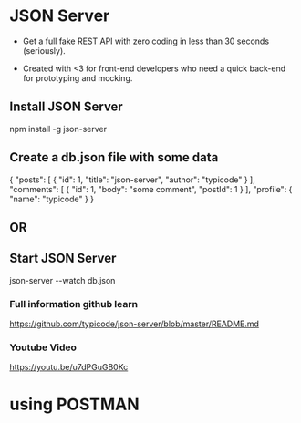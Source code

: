 # JSON Server

- Get a full fake REST API with zero coding in less than 30 seconds (seriously).

- Created with <3 for front-end developers who need a quick back-end for prototyping and mocking.



## Install JSON Server

npm install -g json-server



## Create a db.json file with some data

{
  "posts": [
    { "id": 1, "title": "json-server", "author": "typicode" }
  ],
  "comments": [
    { "id": 1, "body": "some comment", "postId": 1 }
  ],
  "profile": { "name": "typicode" }
}



## OR

## Start JSON Server

json-server --watch db.json




### Full information github learn

https://github.com/typicode/json-server/blob/master/README.md

### Youtube Video

https://youtu.be/u7dPGuGB0Kc


# using POSTMAN
